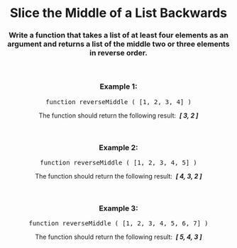 <div align = 'center'>

# Slice the Middle of a List Backwards

</div>

<div align = 'center'>

<h3>Write a function that takes a list of at least four elements as an argument and returns a list of the middle two or three elements in reverse order.</h3>

<br>

<h3>Example 1:</h3>

<pre>function reverseMiddle&nbsp;(&nbsp;[1, 2, 3, 4]&nbsp;)</pre>

<p>The function should return the following result: &nbsp;<strong><em>[&nbsp;3, 2&nbsp;]</em></strong></p>

<br>

<h3>Example 2:</h3>

<pre>function reverseMiddle&nbsp;(&nbsp;[1, 2, 3, 4, 5]&nbsp;)</pre>

<p>The function should return the following result: &nbsp;<strong><em>[&nbsp;4, 3, 2&nbsp;]</em></strong></p>

<br>

<h3>Example 3:</h3>

<pre>function reverseMiddle&nbsp;(&nbsp;[1, 2, 3, 4, 5, 6, 7]&nbsp;)</pre>

<p>The function should return the following result: &nbsp;<strong><em>[&nbsp;5, 4, 3&nbsp;]</em></strong></p>

</div>
